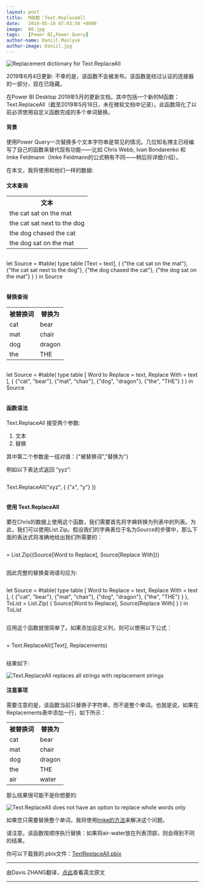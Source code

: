 ```yaml
---
layout: post
title:  M函数：Text.ReplaceAll
date:   2019-05-18 07:03:50 +0000
image:  08.jpg
tags:   [Power BI,Power Query]
author-name: Daniil Maslyuk
author-image: Daniil.jpg
---
```


![Replacement dictionary for Text.ReplaceAll](https://img-blog.csdnimg.cn/20191208153340999.png?x-oss-process=image/watermark,type_ZmFuZ3poZW5naGVpdGk,shadow_10,text_d3d3LmQtYmkudGVjaA==,size_16,color_FFFFFF,t_70)

2019年6月4日更新: 不幸的是，该函数不会被发布。该函数是经过认证的连接器的一部分，现在已隐藏。

在Power BI Desktop 2019年5月的更新文档，其中包括一个新的M函数：Text.ReplaceAll（截至2019年5月18日，未在微软文档中记录）。此函数简化了以前必须使用自定义函数完成的多个单词替换。

#### 背景

使用Power Query一次替换多个文本字符串是常见的情况。几位知名博主已经编写了自己的函数来替代现有功能——比如 Chris Webb, Ivan Bondarenko 和 Imke Feldmann（Imke Feldmann的公式稍有不同——稍后将详细介绍）。

在本文，我将使用和他们一样的数据:

#### 文本查询

<div class="table-container">
    <table>
        <tr><th>文本</th><tr>
        <tr><td>the cat sat on the mat</td></tr>
        <tr><td>the cat sat next to the dog</td></tr>
        <tr><td>the dog chased the cat</td></tr>
        <tr><td>the dog sat on the mat</td></tr>
    </table>
</div>

>```Python
let
    Source = #table(
        type table [Text = text],
        { 
            {"the cat sat on the mat"},
            {"the cat sat next to the dog"},
            {"the dog chased the cat"},
            {"the dog sat on the mat"} 
        }
    )
in
    Source
>```

#### 替换查询

<div class="table-container">
  <table>
    <tr><th>被替换词</th><th>替换为</th></tr>
    <tr><td>cat</td><td>bear</td></tr>
    <tr><td>mat</td><td>chair</td></tr>
    <tr><td>dog</td><td>dragon</td></tr>
    <tr><td>the</td><td>THE</td></tr>
  </table>
</div>

>```Python
let
    Source = #table(
        type table [
            Word to Replace = text,
            Replace With = text
        ],
        { 
            {"cat", "bear"},
            {"mat", "chair"},
            {"dog", "dragon"},
            {"the", "THE"} 
        }
    )
in
    Source
>```

#### 函数语法

Text.ReplaceAll 接受两个参数:

1. 文本
2. 替换

其中第二个参数是一组对值：{"被替换词","替换为"}

例如以下表达式返回 “yyz”:

>```Python
Text.ReplaceAll("xyz", { {"x", "y"} })
>```

#### 使用 Text.ReplaceAll

要在Chris的数据上使用这个函数，我们需要首先将字典转换为列表中的列表。为此，我们可以使用List.Zip。假设我们的字典表位于名为Source的步骤中，那么下面的表达式将准确地给出我们所需要的：

>```Python
= List.Zip({Source[Word to Replace], Source[Replace With]})
>```

因此完整的替换查询语句应为:

>```Python
let
        Source = #table(
        type table [
            Word to Replace = text,
            Replace With = text
        ],
        { 
            {"cat", "bear"},
            {"mat", "chair"},
            {"dog", "dragon"},
            {"the", "THE"} 
        }
    ),
    ToList = List.Zip(
        { 
            Source[Word to Replace],
            Source[Replace With] 
        }
    )
in
    ToList
>```

应用这个函数就很简单了。如果添加自定义列，则可以使用以下公式：

>```Python
= Text.ReplaceAll([Text], Replacements)
>```

结果如下:

![Text.ReplaceAll replaces all strings with replacement strings](https://img-blog.csdnimg.cn/20191208153435886.png?x-oss-process=image/watermark,type_ZmFuZ3poZW5naGVpdGk,shadow_10,text_d3d3LmQtYmkudGVjaA==,size_16,color_FFFFFF,t_70)

#### 注意事项

需要注意的是，该函数当前只替换子字符串，而不是整个单词。也就是说，如果在Replacements表中添加一行，如下所示：

<div class="table-container">
  <table>
    <tr><th>被替换词</th><th>替换为</th></tr>
    <tr><td>cat</td><td>bear</td></tr>
    <tr><td>mat</td><td>chair</td></tr>
    <tr><td>dog</td><td>dragon</td></tr>
    <tr><td>the</td><td>THE</td></tr>
    <tr><td>air</td><td>water</td></tr>
  </table>
</div>

那么结果很可能不是你想要的:

![Text.ReplaceAll does not have an option to replace whole words only](https://img-blog.csdnimg.cn/20191208153449672.png?x-oss-process=image/watermark,type_ZmFuZ3poZW5naGVpdGk,shadow_10,text_d3d3LmQtYmkudGVjaA==,size_16,color_FFFFFF,t_70)

如果您只需要替换整个单词，我将使用[Imke的方法](https://www.thebiccountant.com/2016/05/22/multiple-replacements-in-power-bi-and-power-query/)来解决这个问题。

请注意，该函数按顺序执行替换：如果将air-water放在列表顶部，则会得到不同的结果。

你可以下载我的.pbix文件：[TextReplaceAll.pbix](https://1drv.ms/u/s!Arstm99Oom00gdx_HrAm85o3brqjmw)

----------------------
由Davis ZHANG翻译，[点此](https://xxlbi.com/blog/text-replaceall/)查看英文原文

----------------------